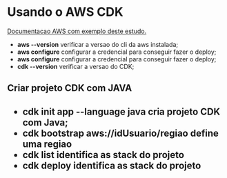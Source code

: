 <h1>Usando o AWS CDK</h1>

<p><a href="https://docs.aws.amazon.com/pt_br/cdk/v2/guide/ecs_example.html">Documentacao AWS com exemplo deste estudo.</a></p>
<ul>
<li><strong>aws --version</strong> verificar a versao do cli da aws instalada;</li>
<li><strong>aws configure</strong> configurar a credencial para conseguir fazer o deploy;</li>
<li><strong>aws configure</strong> configurar a credencial para conseguir fazer o deploy;</li>
<li><strong>cdk --version</strong> verificar a versao do CDK;</li>
</ul>

<h2>Criar projeto CDK com JAVA<h2>
<ul>
<li><strong>cdk init app --language java</strong> cria projeto CDK com Java;</li>
<li><strong>cdk bootstrap aws://idUsuario/regiao</strong> define uma regiao</li>
<li><strong>cdk list</strong> identifica as stack do projeto</li>
<li><strong>cdk deploy </strong> identifica as stack do projeto</li>
</ul>
